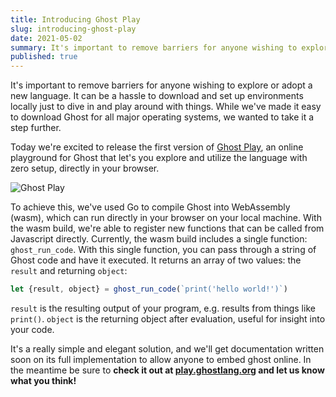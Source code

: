 ```yaml
---
title: Introducing Ghost Play
slug: introducing-ghost-play
date: 2021-05-02
summary: It's important to remove barriers for anyone wishing to explore or adopt a new language. It can be a hassle to download and set up environments locally just to mess around with things. Today, we're happy to announce that we have the first version of Ghost Play online. No downloads or local environments necessary, just dive in and code immediately!
published: true
---
```


It's important to remove barriers for anyone wishing to explore or adopt a new language. It can be a hassle to download and set up environments locally just to dive in and play around with things. While we've made it easy to download Ghost for all major operating systems, we wanted to take it a step further.

Today we're excited to release the first version of [Ghost Play](https://ghostlang.org/play), an online playground for Ghost that let's you explore and utilize the language with zero setup, directly in your browser.

![Ghost Play](/img/posts/ghost_play.png)

To achieve this, we've used Go to compile Ghost into WebAssembly (wasm), which can run directly in your browser on your local machine. With the wasm build, we're able to register new functions that can be called from Javascript directly. Currently, the wasm build includes a single function: `ghost_run_code`. With this single function, you can pass through a string of Ghost code and have it executed. It returns an array of two values: the `result` and returning `object`:

```js
let {result, object} = ghost_run_code(`print('hello world!')`)
```

`result` is the resulting output of your program, e.g. results from things like `print()`. `object` is the returning object after evaluation, useful for insight into your code.

It's a really simple and elegant solution, and we'll get documentation written soon on its full implementation to allow anyone to embed ghost online. In the meantime be sure to **check it out at [play.ghostlang.org](https://play.ghostlang.org) and let us know what you think!**